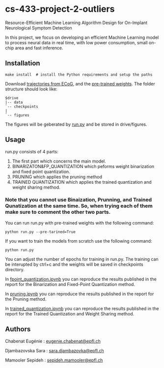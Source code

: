 # cs-433-project-2-outliers
Resource-Efficient Machine Learning Algorithm Design for On-Implant Neurological Symptom Detection
 
In this project, we focus on developing an efficient Machine Learning model to process neural data in real time, with low power consumption, small on-chip area and fast inference.




## Installation
```shell
make install  # install the Python requirements and setup the paths
```
Download [trajectories from ECoG](https://drive.google.com/drive/folders/1DZC1ubNQzW-WndqRS7ZwRBGDofP2fSM3?usp=sharing), and the [pre-trained weights](https://drive.google.com/drive/folders/1-3C1Bt_H1_m98DUsWuLcTJG8oWbvETU4?usp=sharing). The folder structure should look like:
```
$drive
|-- data
`-- checkpoints
|   
`-- figures
```

The figures will be geberated by [run.py]() and be stored in drive/figures.

## Usage

run.py consists of 4 parts:
1. The first part which concerns the main model.
2. BINARIZATON&FP_QUANTIZATION which peforms weight binarization and fixed point quantization.
3. PRUNING which applies the pruning method
4. TRAINED QUANTIZATION which applies the trained quantization and weight sharing method.

### Note that you cannot use Binaization, Prunning, and Trained Qunatization at the same time. So, when trying each of them make sure to comment the other two parts.

You can run run.py with pre-trained weights with the following command:
```shell
python run.py --pre-tarined=True 
```

If you want to train the models from scratch use the following command:

```shell
python run.py  
```

You can adjust the number of epochs for training in run.py. The training can be interupted by ctrl+c and the weights will be saved in checkpoints directory.

In [fpoint_quantization.ipynb]() you can reproduce the results published in the report for the Binarization and Fixed-Point Quantization method. 

In [pruning.ipynb]() you can reproduce the results published in the report for the Pruning method. 

In [trained_quantization.ipynb]() you can reproduce the results published in the report for the Trained Quantization and Weight Sharing method. 


## Authors

Chabenat Eugénie : eugenie.chabenat@epfl.ch

Djambazovska Sara : sara.djambazovka@epfl.ch

Mamooler Sepideh : sepideh.mamooler@epfl.ch
